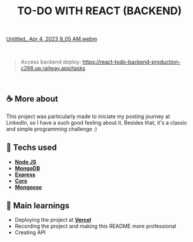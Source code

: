 <h1 align=center> TO-DO WITH REACT (BACKEND)</h1>

<br>

[Untitled_ Apr 4, 2023 9_05 AM.webm](https://user-images.githubusercontent.com/107323497/229786288-f15dca24-787b-41b7-9528-5c714a6b22ea.webm)

<br>

> Access backend deploy: https://react-todo-backend-production-c266.up.railway.app/tasks

<br>

## ☕ More about 
This project was particularly made to iniciate my posting journey at LinkedIn, so I have a such good feeling about it. Besides that, it's a classic and simple programming challenge :) 

<!-- <br> -->

## 🚀 Techs used 
* **[ Node JS ](https://nodejs.org/en)**
* **[ MongoDB ](https://www.mongodb.com/)**
* **[ Express ](https://expressjs.com/)**
* **[ Cors ](https://www.npmjs.com/package/cors)**
* **[ Mongoose ](https://mongoosejs.com/)**

<!-- <br>  -->

## 📝 Main learnings
* Deploying the project at **[Vercel](https://vercel.com/home)** 
* Recording the project and making this README more professional 
* Creating API 
